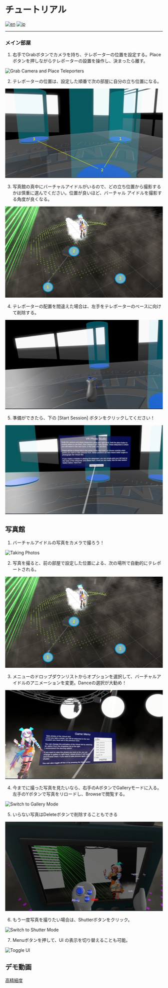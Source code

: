 # チュートリアル

[![en](https://img.shields.io/badge/lang-en-red.svg)]()
[![jp](https://img.shields.io/badge/lang-jp-yellow.svg)]()

---
### メイン部屋

1. 右手でGrabボタンでカメラを持ち、テレポーターの位置を設定する。Placeボタンを押しながらテレポーターの設置を操作し、決まったら離す。

![Grab Camera and Place Teleporters](/img/Main_1.gif)

2. テレポーターの位置は、設定した順番で次の部屋に自分の立ち位置になる。

![Teleporters Placement Order](/img/Main_2.jpg)

3. 写真館の真中にバーチャルアイドルがいるので、どの立ち位置から撮影するかは慎重に選んでください。位置が良いほど、バーチャル アイドルを撮影する角度が良くなる。

![Corresponding Place to Teleport in Studio Room](/img/Main_3.png)

4. テレポーターの配置を間違えた場合は、左手をテレポーターのベースに向けて削除する。 

![Remove Misplaced Teleporters](/img/Main_4.gif)

5. 準備ができたら、下の [Start Session] ボタンをクリックしてください！

![Start Session](/img/Main_5.jpg)


## 写真館

1. バーチャルアイドルの写真をカメラで撮ろう！

![Taking Photos](/img/Studio_1.gif)

2. 写真を撮ると、前の部屋で設定した位置による、次の場所で自動的にテレポートされる。

![Place to Teleport in Studio Room](/img/Studio_2.png)

3. メニューのドロップダウンリストからオプションを選択して、バーチャルアイドルのアニメーションを変更。Danceの選択が大勧め！

![Change the Animation](/img/Studio_3.jpg)

4. 今までに撮った写真を見たいなら、右手のAボタンでGalleryモードに入る。左手のYボタンで写真をリロードし、Browseで閲覧する。

![Switch to Gallery Mode](/img/Studio_4.gif)

5. いらない写真はDeleteボタンで削除することもできる

![Delete Unwanted Photos](/img/Studio_5.jpg)

6. もう一度写真を撮りたい場合は、Shutterボタンをクリック。

![Switch to Shutter Mode](/img/Studio_6.gif)

7. Menuボタンを押して、UI の表示を切り替えることも可能。

![Toggle UI](/img/Studio_7.gif)


## デモ動画


[高精細度](https://www.dropbox.com/s/1r0522ys9s0iu5u/VRPS_demo.mp4?dl=0)